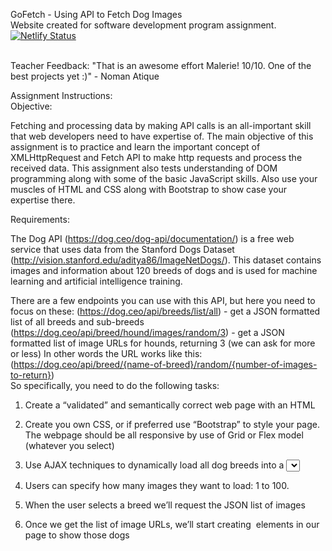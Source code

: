 GoFetch - Using API to Fetch Dog Images
<br />
Website created for software development program assignment. <br />
[![Netlify Status](https://api.netlify.com/api/v1/badges/ddf27d64-4f7a-4cb4-8687-3c772514a576/deploy-status)](https://app.netlify.com/sites/gofetch11/deploys)

<br /> Teacher Feedback: "That is an awesome effort Malerie! 10/10. One of the best projects yet :)" - Noman Atique
<br />

Assignment Instructions:<br />
Objective:

Fetching and processing data by making API calls is an all-important skill that web developers need to have expertise of. The main objective of this assignment is to practice and learn the important concept of XMLHttpRequest and Fetch API to make http requests and process the received data. This assignment also tests understanding of DOM programming along with some of the basic JavaScript skills. Also use your muscles of HTML and CSS along with Bootstrap to show case your expertise there.

Requirements:<br />

The Dog API (https://dog.ceo/dog-api/documentation/) is a free web service that uses data from the Stanford Dogs Dataset (http://vision.stanford.edu/aditya86/ImageNetDogs/). This dataset contains images and information about 120 breeds of dogs and is used for machine learning and artificial intelligence training.

There are a few endpoints you can use with this API, but here you need to focus on these: (https://dog.ceo/api/breeds/list/all) - get a JSON formatted list of all breeds and sub-breeds (https://dog.ceo/api/breed/hound/images/random/3) - get a JSON formatted list of image URLs for hounds, returning 3 (we can ask for more or less) In other words the URL works like this: (https://dog.ceo/api/breed/{name-of-breed}/random/{number-of-images-to-return})
<br />
So specifically, you need to do the following tasks:

1. Create a “validated” and semantically correct web page with an HTML <form>

2. Create you own CSS, or if preferred use “Bootstrap” to style your page. The webpage should be all responsive by use of Grid or Flex model (whatever you select)

3. Use AJAX techniques to dynamically load all dog breeds into a <select> in the form. Again, its your choice to use either XMLHttpRequest or Fetch API.

4. Users can specify how many images they want to load: 1 to 100.

5. When the user selects a breed we’ll request the JSON list of images

6. Once we get the list of image URLs, we’ll start creating <img> elements in our page to show those dogs
